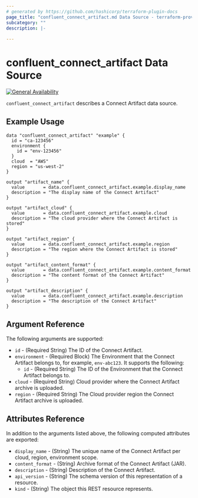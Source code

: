 ```yaml
---
# generated by https://github.com/hashicorp/terraform-plugin-docs
page_title: "confluent_connect_artifact.md Data Source - terraform-provider-confluent"
subcategory: ""
description: |-
  
---
```


# confluent_connect_artifact Data Source

[![General Availability](https://img.shields.io/badge/Lifecycle%20Stage-General%20Availability-%2345c6e8)](https://docs.confluent.io/cloud/current/api.html#section/Versioning/API-Lifecycle-Policy)

`confluent_connect_artifact` describes a Connect Artifact data source.

## Example Usage

```hcl
data "confluent_connect_artifact" "example" {
  id = "ca-123456"
  environment {
    id = "env-123456"
  }
  cloud  = "AWS"
  region = "us-west-2"
}

output "artifact_name" {
  value       = data.confluent_connect_artifact.example.display_name
  description = "The display name of the Connect Artifact"
}

output "artifact_cloud" {
  value       = data.confluent_connect_artifact.example.cloud
  description = "The cloud provider where the Connect Artifact is stored"
}

output "artifact_region" {
  value       = data.confluent_connect_artifact.example.region
  description = "The region where the Connect Artifact is stored"
}

output "artifact_content_format" {
  value       = data.confluent_connect_artifact.example.content_format
  description = "The content format of the Connect Artifact"
}

output "artifact_description" {
  value       = data.confluent_connect_artifact.example.description
  description = "The description of the Connect Artifact"
}
```

## Argument Reference

The following arguments are supported:

* `id` - (Required String) The ID of the Connect Artifact.
* `environment` - (Required Block) The Environment that the Connect Artifact belongs to, for example, `env-abc123`. It supports the following:
  * `id` - (Required String) The ID of the Environment that the Connect Artifact belongs to.
* `cloud` - (Required String) Cloud provider where the Connect Artifact archive is uploaded.
* `region` - (Required String) The Cloud provider region the Connect Artifact archive is uploaded.

## Attributes Reference

In addition to the arguments listed above, the following computed attributes are exported:

* `display_name` - (String) The unique name of the Connect Artifact per cloud, region, environment scope.
* `content_format` - (String) Archive format of the Connect Artifact (JAR).
* `description` - (String) Description of the Connect Artifact.
* `api_version` - (String) The schema version of this representation of a resource.
* `kind` - (String) The object this REST resource represents. 